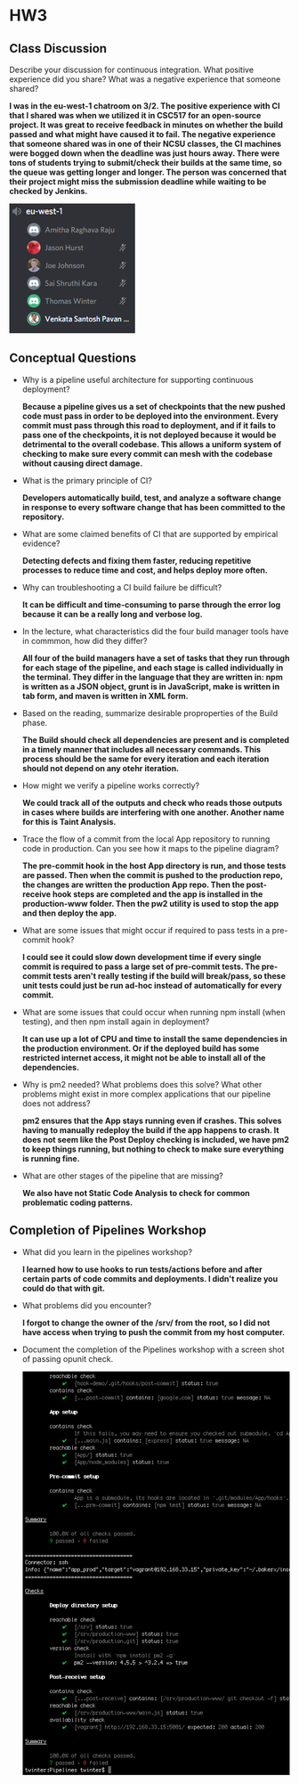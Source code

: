 # HW3

## Class Discussion

Describe your discussion for continuous integration. What positive experience did you share? What was a negative experience that someone shared?

**I was in the eu-west-1 chatroom on 3/2. The positive experience with CI that I shared was when we utilized it in CSC517 for an open-source project. It was great to receive feedback in minutes on whether the build passed and what might have caused it to fail. The negative experience that someone shared was in one of their NCSU classes, the CI machines were bogged down when the deadline was just hours away. There were tons of students trying to submit/check their builds at the same time, so the queue was getting longer and longer. The person was concerned that their project might miss the submission deadline while waiting to be checked by Jenkins.**

![img](HW3_Discussion.png)

## Conceptual Questions

* Why is a pipeline useful architecture for supporting continuous deployment?

    **Because a pipeline gives us a set of checkpoints that the new pushed code must pass in order to be deployed into the environment. Every commit must pass through this road to deployment, and if it fails to pass one of the checkpoints, it is not deployed because it would be detrimental to the overall codebase. This allows a uniform system of checking to make sure every commit can mesh with the codebase without causing direct damage.**

* What is the primary principle of CI?

    **Developers automatically build, test, and analyze a software change in response to every software change that has been committed to the repository.**

* What are some claimed benefits of CI that are supported by empirical evidence?

    **Detecting defects and fixing them faster, reducing repetitive processes to reduce time and cost, and helps deploy more often.**

* Why can troubleshooting a CI build failure be difficult?

    **It can be difficult and time-consuming to parse through the error log because it can be a really long and verbose log.**

* In the lecture, what characteristics did the four build manager tools have in commmon, how did they differ?

    **All four of the build managers have a set of tasks that they run through for each stage of the pipeline, and each stage is called individually in the terminal. They differ in the language that they are written in: npm is written as a JSON object, grunt is in JavaScript, make is written in tab form, and maven is written in XML form.**

* Based on the reading, summarize desirable proproperties of the Build phase.

    **The Build should check all dependencies are present and is completed in a timely manner that includes all necessary commands. This process should be the same for every iteration and each iteration should not depend on any otehr iteration.**

* How might we verify a pipeline works correctly?

    **We could track all of the outputs and check who reads those outputs in cases where builds are interfering with one another. Another name for this is Taint Analysis.**

* Trace the flow of a commit from the local App repository to running code in production. Can you see how it maps to the pipeline diagram?

    **The pre-commit hook in the host App directory is run, and those tests are passed. Then when the commit is pushed to the production repo, the changes are written the production App repo. Then the post-receive hook steps are completed and the app is installed in the production-www folder. Then the pw2 utility is used to stop the app and then deploy the app.**

* What are some issues that might occur if required to pass tests in a pre-commit hook?

    **I could see it could slow down development time if every single commit is required to pass a large set of pre-commit tests. The pre-commit tests aren't really testing if the build will break/pass, so these unit tests could just be run ad-hoc instead of automatically for every commit.**

* What are some issues that could occur when running npm install (when testing), and then npm install again in deployment?

    **It can use up a lot of CPU and time to install the same dependencies in the production environment. Or if the deployed build has some restricted internet access, it might not be able to install all of the dependencies.**

* Why is pm2 needed? What problems does this solve? What other problems might exist in more complex applications that our pipeline does not address?

    **pm2 ensures that the App stays running even if crashes. This solves having to manually redeploy the build if the app happens to crash. It does not seem like the Post Deploy checking is included, we have pm2 to keep things running, but nothing to check to make sure everything is running fine.**

* What are other stages of the pipeline that are missing?

    **We also have not Static Code Analysis to check for common problematic coding patterns.**

## Completion of Pipelines Workshop

* What did you learn in the pipelines workshop?

    **I learned how to use hooks to run tests/actions before and after certain parts of code commits and deployments. I didn't realize you could do that with git.**

* What problems did you encounter?

    **I forgot to change the owner of the /srv/ from the root, so I did not have access when trying to push the commit from my host computer.**

* Document the completion of the Pipelines workshop with a screen shot of passing opunit check.

    ![img](Pipelines_Workshop.png)